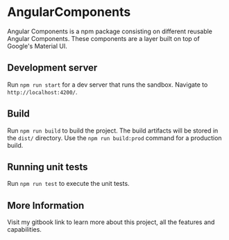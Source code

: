 # AngularComponents

Angular Components is a npm package consisting on different reusable Angular Components. These components are a layer built on top of Google's Material UI.

## Development server

Run `npm run start` for a dev server that runs the sandbox. Navigate to `http://localhost:4200/`.

## Build

Run `npm run build` to build the project. The build artifacts will be stored in the `dist/` directory. Use the `npm run build:prod` command for a production build.

## Running unit tests

Run `npm run test` to execute the unit tests.

## More Information

Visit my gitbook link to learn more about this project, all the features and capabilities.
